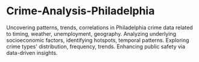 # Crime-Analysis-Philadelphia
Uncovering patterns, trends, correlations in Philadelphia crime data related to timing, weather, unemployment, geography. Analyzing underlying socioeconomic factors, identifying hotspots, temporal patterns. Exploring crime types' distribution, frequency, trends. Enhancing public safety via data-driven insights.
